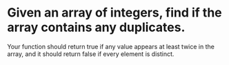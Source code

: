 # Given an array of integers, find if the array contains any duplicates. 
Your function should return true if any value appears at least twice in the array, and it should return false if every element is distinct.
